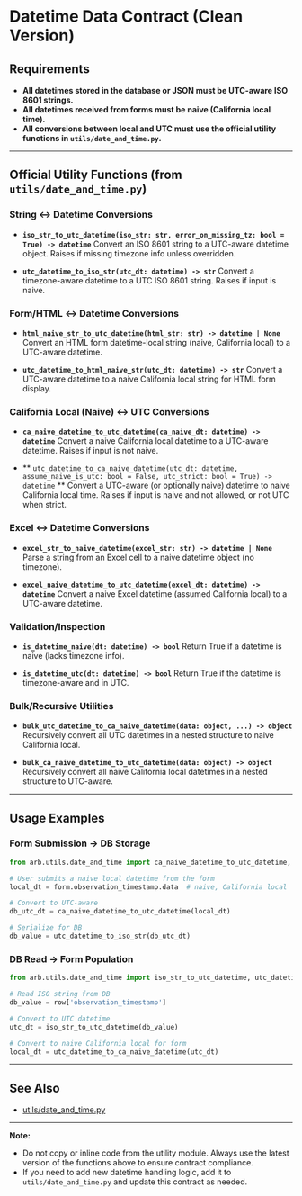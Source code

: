 # Datetime Data Contract (Clean Version)

## Requirements

- **All datetimes stored in the database or JSON must be UTC-aware ISO 8601 strings.**
- **All datetimes received from forms must be naive (California local time).**
- **All conversions between local and UTC must use the official utility functions in `utils/date_and_time.py`.**

---

## Official Utility Functions (from `utils/date_and_time.py`)

### String ↔ Datetime Conversions

- **`iso_str_to_utc_datetime(iso_str: str, error_on_missing_tz: bool = True) -> datetime`**
  Convert an ISO 8601 string to a UTC-aware datetime object. Raises if missing timezone info unless overridden.

- **`utc_datetime_to_iso_str(utc_dt: datetime) -> str`**
  Convert a timezone-aware datetime to a UTC ISO 8601 string. Raises if input is naive.

### Form/HTML ↔ Datetime Conversions

- **`html_naive_str_to_utc_datetime(html_str: str) -> datetime | None`**
  Convert an HTML form datetime-local string (naive, California local) to a UTC-aware datetime.

- **`utc_datetime_to_html_naive_str(utc_dt: datetime) -> str`**
  Convert a UTC-aware datetime to a naive California local string for HTML form display.

### California Local (Naive) ↔ UTC Conversions

- **`ca_naive_datetime_to_utc_datetime(ca_naive_dt: datetime) -> datetime`**
  Convert a naive California local datetime to a UTC-aware datetime. Raises if input is not naive.

- **
  `utc_datetime_to_ca_naive_datetime(utc_dt: datetime, assume_naive_is_utc: bool = False, utc_strict: bool = True) -> datetime`
  **
  Convert a UTC-aware (or optionally naive) datetime to naive California local time. Raises if input is naive and not
  allowed, or not UTC when strict.

### Excel ↔ Datetime Conversions

- **`excel_str_to_naive_datetime(excel_str: str) -> datetime | None`**
  Parse a string from an Excel cell to a naive datetime object (no timezone).

- **`excel_naive_datetime_to_utc_datetime(excel_dt: datetime) -> datetime`**
  Convert a naive Excel datetime (assumed California local) to a UTC-aware datetime.

### Validation/Inspection

- **`is_datetime_naive(dt: datetime) -> bool`**
  Return True if a datetime is naive (lacks timezone info).

- **`is_datetime_utc(dt: datetime) -> bool`**
  Return True if the datetime is timezone-aware and in UTC.

### Bulk/Recursive Utilities

- **`bulk_utc_datetime_to_ca_naive_datetime(data: object, ...) -> object`**
  Recursively convert all UTC datetimes in a nested structure to naive California local.

- **`bulk_ca_naive_datetime_to_utc_datetime(data: object) -> object`**
  Recursively convert all naive California local datetimes in a nested structure to UTC-aware.

---

## Usage Examples

### Form Submission → DB Storage

```python
from arb.utils.date_and_time import ca_naive_datetime_to_utc_datetime, utc_datetime_to_iso_str

# User submits a naive local datetime from the form
local_dt = form.observation_timestamp.data  # naive, California local

# Convert to UTC-aware
db_utc_dt = ca_naive_datetime_to_utc_datetime(local_dt)

# Serialize for DB
db_value = utc_datetime_to_iso_str(db_utc_dt)
```

### DB Read → Form Population

```python
from arb.utils.date_and_time import iso_str_to_utc_datetime, utc_datetime_to_ca_naive_datetime

# Read ISO string from DB
db_value = row['observation_timestamp']

# Convert to UTC datetime
utc_dt = iso_str_to_utc_datetime(db_value)

# Convert to naive California local for form
local_dt = utc_datetime_to_ca_naive_datetime(utc_dt)
```

---

## See Also

- [utils/date_and_time.py](../../source/production/arb/utils/date_and_time.py)

---

**Note:**

- Do not copy or inline code from the utility module. Always use the latest version of the functions above to ensure
  contract compliance.
- If you need to add new datetime handling logic, add it to `utils/date_and_time.py` and update this contract as needed.

